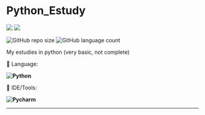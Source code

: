 # Python_Estudy

<p align="left">

  <a href="https://www.linkedin.com/in/vin%C3%ADcius-valle-beraldo-9b85a2208/" alt="Linkedin">
  <img src="https://img.shields.io/badge/-Linkedin-0e76a8?style=flat-square&logo=Linkedin&logoColor=white&link=" /></a>

  <a href="https://www.instagram.com/marquis_cthulhu_styles/" alt="Instagram">
  <img src="https://img.shields.io/badge/-Instagram-DF0174?style=flat-square&labelColor=DF0174&logo=instagram&logoColor=white&link=LINK-DO-SEU-INSTAGRAM"/></a>
</p>  

![GitHub repo size](https://img.shields.io/github/repo-size/MrFahrenhei/Python_Estudy?style=for-the-badge)
![GitHub language count](https://img.shields.io/github/languages/count/MrFahrenhei/Python_Estudy?style=for-the-badge)

My estudies in python (very basic, not complete)

<p align="left">
  🦄 Language: <strong> 
  
  ![Python](https://img.shields.io/badge/Python-333333?style=for-the-badge&logo=python&logoColor=3776AB)
  
  </strong>
</p>

<p align="left">
  💼 IDE/Tools: <strong>
  
  ![Pycharm](https://img.shields.io/badge/PyCharm-000000.svg?&style=for-the-badge&logo=PyCharm&logoColor=white)
  
  </strong>
</p>
<hr>
